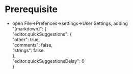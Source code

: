 # Prerequisite
* open File->Prefences->settings->User Settings, adding<br/> 
    "[markdown]": {<br/>
     "editor.quickSuggestions": {<br/>
       "other": true,<br/>
       "comments": false,<br/>
       "strings": false<br/>
     },<br/>
      "editor.quickSuggestionsDelay": 0<br/>
   }